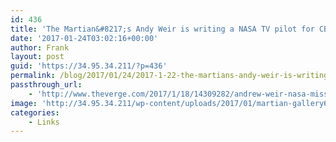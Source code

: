 ```yaml
---
id: 436
title: 'The Martian&#8217;s Andy Weir is writing a NASA TV pilot for CBS'
date: '2017-01-24T03:02:16+00:00'
author: Frank
layout: post
guid: 'https://34.95.34.211/?p=436'
permalink: /blog/2017/01/24/2017-1-22-the-martians-andy-weir-is-writing-a-nasa-tv-pilot-for-cbs/
passthrough_url:
    - 'http://www.theverge.com/2017/1/18/14309282/andrew-weir-nasa-mission-control-tv-show'
image: 'http://34.95.34.211/wp-content/uploads/2017/01/martian-gallery6.0.0.jpg'
categories:
    - Links
---
```


<div class="
          image-block-outer-wrapper
          layout-caption-hidden
          design-layout-inline
          
          
          
        " data-test="image-block-inline-outer-wrapper"><figure class="
              sqs-block-image-figure
              intrinsic
            " style="max-width:1720px;"><div class="image-block-wrapper" data-animation-override="" data-animation-role="image"><div class="sqs-image-shape-container-element
              
          
        
              has-aspect-ratio
            " style="
                position: relative;
                
                  padding-bottom:66.68604278564453%;
                
                overflow: hidden;
              "><noscript>![](https://images.squarespace-cdn.com/content/v1/5070e334e4b00907bc18faef/1485226878284-FZHCDWR2H5S87PFG3P1K/image-asset.jpeg)</noscript>![](https://images.squarespace-cdn.com/content/v1/5070e334e4b00907bc18faef/1485226878284-FZHCDWR2H5S87PFG3P1K/image-asset.jpeg)</div></div></figure></div>Oh I would watch the hell out of a show like this. If it gets ordered to series I’ll be very excited. I loved *The Martian* , both the novel and the movie. Andy Weir is the perfect writer for a show like this.

> Deadline reported that CBS has given  
> a pilot order for Mission Control, a  
> NASA-themed drama that “revolves  
> around the next generation of NASA  
> astronauts and scientists who juggle  
> their personal and professional  
> lives” during a critical mission.